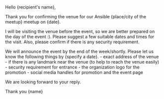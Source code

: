 Hello {recipient's name},

Thank you for confirming the venue for our Ansible {place/city of the meetup} meetup on {date}.

I will be visiting the venue before the event, so we are better prepared on the day of the event :). Please suggest a few suitable dates and times for the visit. Also, please confirm if there is any security requirement.

We will announce the event by the end of the week/shortly. Please let us know the following things by {specify a date}.
    - exact address of the venue
    - if there is any landmark near the venue (to help to reach the venue easily)
    - security requirement for entrance
    - the organization logo for the promotion
    - social media handles for promotion and the event page

We are looking forward to your reply.

Thank you
{name}
